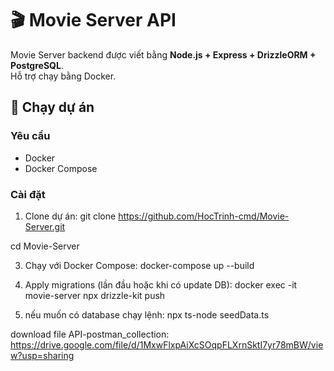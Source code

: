 # 🎬 Movie Server API

Movie Server backend được viết bằng **Node.js + Express + DrizzleORM + PostgreSQL**.  
Hỗ trợ chạy bằng Docker.

## 🚀 Chạy dự án

### Yêu cầu
- Docker
- Docker Compose

### Cài đặt
 1. Clone dự án:
git clone https://github.com/HocTrinh-cmd/Movie-Server.git

   cd Movie-Server

3. Chạy với Docker Compose:
docker-compose up --build

4. Apply migrations (lần đầu hoặc khi có update DB):
docker exec -it movie-server npx drizzle-kit push

5. nếu muốn có database chạy lệnh:
npx ts-node seedData.ts

download file API-postman_collection:
https://drive.google.com/file/d/1MxwFlxpAiXcSOqpFLXrnSktI7yr78mBW/view?usp=sharing
